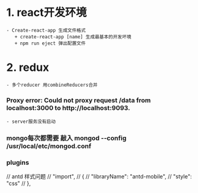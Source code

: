# 1. react开发环境
    - Create-react-app 生成文件格式
       + create-react-app [name] 生成最基本的开发坏境
       + npm run eject 弹出配置文件
# 2. redux
    - 多个reducer 用combineReducers合并



### Proxy error: Could not proxy request /data from localhost:3000 to http://localhost:9093.
    - server服务没有启动

### mongo每次都需要 敲入 mongod --config /usr/local/etc/mongod.conf

### plugins
//        antd 样式问题
//        "import",
//        {
//          "libraryName": "antd-mobile",
//          "style": "css"
//        },